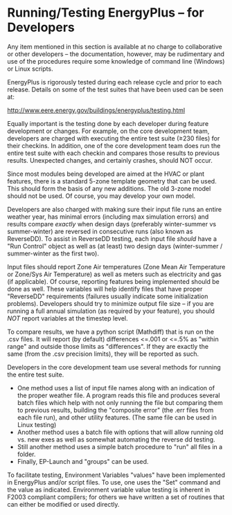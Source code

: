 # Running/Testing EnergyPlus – for Developers

Any item mentioned in this section is available at no charge to collaborative or other developers – the documentation, however, may be rudimentary and use of the procedures require some knowledge of command line (Windows) or Linux scripts.

EnergyPlus is rigorously tested during each release cycle and prior to each release.  Details on some of the test suites that have been used can be seen at:

http://www.eere.energy.gov/buildings/energyplus/testing.html

Equally important is the testing done by each developer during feature development or changes.  For example, on the core development team, developers are charged with executing the entire test suite (≥230 files) for their checkins.  In addition, one of the core development team does run the entire test suite with each checkin and compares those results to previous results.  Unexpected changes, and certainly crashes, should NOT occur.

Since most modules being developed are aimed at the HVAC or plant features, there is a standard 5-zone template geometry that can be used.  This should form the basis of any new additions.  The old 3-zone model should not be used.  Of course, you may develop your own model.

Developers are also charged with making sure their input file runs an entire weather year, has minimal errors (including max simulation errors) and results compare *exactly* when design days (preferably winter-summer vs summer-winter) are reversed in consecutive runs (also known as ReverseDD).  To assist in ReverseDD testing, each input file *should* have a "Run Control" object as well as (at least) two design days (winter-summer / summer-winter as the first two).

Input files should report Zone Air temperatures (Zone Mean Air Temperature or Zone/Sys Air Temperature) as well as meters such as electricity and gas (if applicable).  Of course, reporting features being implemented should be done as well.  These variables will help identify files that have proper "ReverseDD" requirements (failures usually indicate some initialization problems).  Developers should try to minimize output file size – if you are running a full annual simulation (as required by your feature), you should *NOT* report variables at the timestep level.

To compare results, we have a python script (Mathdiff) that is run on the .csv files.  It will report (by default) differences <=.001 or <=.5% as "within range" and outside those limits as "differences".  If they are exactly the same (from the .csv precision limits), they will be reported as such.

Developers in the core development team use several methods for running the entire test suite.

- One method uses a list of input file names along with an indication of the proper weather file.  A program reads this file and produces several batch files which help with not only running the file but comparing them to previous results, building the "composite error" (the .err files from each file run), and other utility features.  (The same file can be used in Linux testing)
- Another method uses a batch file with options that will allow running old vs. new exes as well as somewhat automating the reverse dd testing.
- Still another method uses a simple batch procedure to "run" all files in a folder.
- Finally, EP-Launch and "groups" can be used.

To facilitate testing, Environment Variables "values" have been implemented in EnergyPlus and/or script files.  To use, one uses the "Set" command and the value as indicated.  Environment variable value testing is inherent in F2003 compliant compilers; for others we have written a set of routines that can either be modified or used directly.